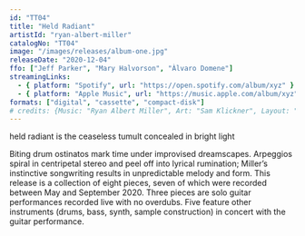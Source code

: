 ```yaml
---
id: "TT04"
title: "Held Radiant"
artistId: "ryan-albert-miller"
catalogNo: "TT04"
image: "/images/releases/album-one.jpg"
releaseDate: "2020-12-04"
ffo: ["Jeff Parker", "Mary Halvorson", "Àlvaro Domene"]
streamingLinks:
  - { platform: "Spotify", url: "https://open.spotify.com/album/xyz" }
  - { platform: "Apple Music", url: "https://music.apple.com/album/xyz" }
formats: ["digital", "cassette", "compact-disk"]
# credits: {Music: "Ryan Albert Miller", Art: "Sam Klickner", Layout: "Sam Klickner", Mixing: "Andrew Jones"}
---
```


held radiant is the ceaseless tumult concealed in bright light

Biting drum ostinatos mark time under improvised dreamscapes. Arpeggios spiral in centripetal stereo and peel off into lyrical rumination; Miller’s instinctive songwriting results in unpredictable melody and form. This release is a collection of eight pieces, seven of which were recorded between May and September 2020. Three pieces are solo guitar performances recorded live with no overdubs. Five feature other instruments (drums, bass, synth, sample construction) in concert with the guitar performance.
